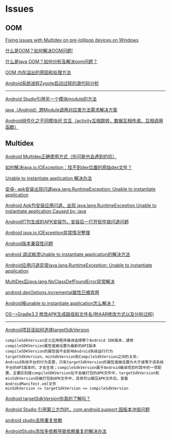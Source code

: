 Issues
===

OOM
---
[Fixing issues with Multidex on pre-lollipop devices on Windows](https://www.jimbobbennett.io/fixing-issues-with-multidex-on-pre-lollipop-devices-on-windows/)  

[什么是OOM？如何解决OOM问题!](https://www.jianshu.com/p/41ffbf31b20c)  

[什么是java OOM？如何分析及解决oom问题？](https://www.cnblogs.com/ThinkVenus/p/6805495.html)  

[OOM 内存溢出的原因和处理方法](https://blog.csdn.net/dakaniu/article/details/80747754)  

[Android系统进程Zygote启动过程的源代码分析](https://blog.csdn.net/luoshengyang/article/details/6768304)  


--------

[Android Studio引用另一个模块module的方法](https://blog.csdn.net/lyf970419/article/details/80762821)  

[java（Android）跨Module调用对应类方法需求解决方案](https://blog.csdn.net/sunlit_6/article/details/80942137)  

[Android组件化之不同模块间 交互（activity互相跳转，数据互相传递，互相调用函数）](https://blog.csdn.net/gaolei1201/article/details/77601027)  




Multidex
---

[Android Multidex正确使用方式（你可能也会遇到的坑）](https://www.jianshu.com/p/78f2e2d9484a)  


[如何解决java.io.IOException：找不到dex位置的原始dex文件？](https://cloud.tencent.com/developer/ask/192762)  

[Unable to instantiate application 解决办法](https://blog.csdn.net/adobe2000/article/details/78262960)  

[安卓- apk安装出现闪退java.lang.RuntimeException: Unable to instantiate application](https://blog.csdn.net/daxue_haha/article/details/76919120)  

[Android Apk包安装应用闪退，出现 java.lang.RuntimeException Unable to instantiate application Caused by: java](https://blog.csdn.net/wjr1949/article/details/80493051)  


[Android打包生成的APK安装包，安装后一打开软件就闪退问题](https://blog.csdn.net/rabbit_ding0810/article/details/78260374)  

[Android java.io.IOException异常情况整理](https://blog.csdn.net/zhufuing/article/details/38312441)  

[Android版本兼容性问题](https://blog.csdn.net/calvin_zhou/article/details/78466800)  

[android 调试崩溃Unable to instantiate application的解决方法](https://www.2cto.com/kf/201803/725461.html)  

[Android应用闪退异常java.lang.RuntimeException: Unable to instantiate application](https://blog.csdn.net/lijueqing/article/details/80854823)  

[MultiDex后java.lang.NoClassDefFoundError异常解决](https://blog.csdn.net/m00123456789/article/details/60767351)  

[android.dexOptions.incremental属性已被弃用](https://www.jianshu.com/p/da861a89ade7)  

[Android报unable to instantiate application怎么解决？](https://www.aliyun.com/jiaocheng/53238.html)  

[OS--›Gradle3.3 修改APK生成路径和文件名(附AAR修改方式以及分析过程)](https://blog.csdn.net/angcyo/article/details/78357512)  

---------------------

[Android项目该如何选择targetSdkVersion](https://blog.csdn.net/zhangjin12312/article/details/78211328)  
~~~
compileSdkVersion定义应用程序编译选择哪个Android SDK版本，通常compileSDKVersion属性值被设置为最新的API版本
compileSDKVersion的属性值不会影响Android系统运行行为
targetSdkVersion、minSdkVersion和CompileSdkVersion之间的关系:
Android系统平台的行为变更，只有targetSdkVersion的属性值被设置为大于或等于该系统平台的API版本时，才会生效；compileSdkVersion属于Android编译项目时其中的一项配置，主要区别是compileSDKVersion在不会被打包的APK文件中，targetSdkVersion和minSdkVersion将被打包到APK文件中，具体可以解压APK文件后，查看AndroidManifest.xml文件
minSdkVersion <= targetSdkVersion <= compileSdkVersion
~~~

[Android targetSdkVersion你真的了解吗？](https://blog.csdn.net/qq_23062979/article/details/81294550)  


[Android Studio 引用第三方包时，com.android.support 因版本冲突问题](https://blog.csdn.net/qq_34983989/article/details/82746642)  

[android studio去除重复依赖](https://www.csdn.net/gather_20/MtTakg2sOTg0MC1ibG9n.html)  

[AndroidStudio添加多依赖导致依赖重复的解决办法](https://blog.csdn.net/zhang721677/article/details/79752433)  












